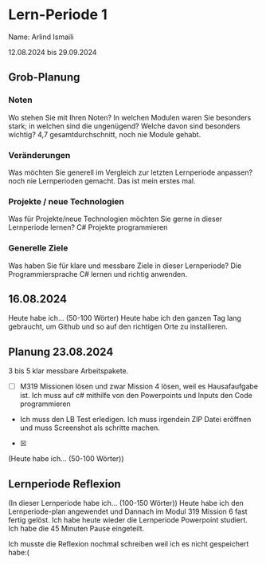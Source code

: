 # Lern-Periode 1
Name: Arlind Ismaili

12.08.2024 bis 29.09.2024

## Grob-Planung
### Noten
Wo stehen Sie mit Ihren Noten? In welchen Modulen waren Sie besonders stark; in welchen sind die ungenügend? Welche davon sind besonders wichtig? 4,7 gesamtdurchschnitt, noch nie Module gehabt.

### Veränderungen
Was möchten Sie generell im Vergleich zur letzten Lernperiode anpassen?
noch nie Lernperioden gemacht. Das ist mein erstes mal.
### Projekte / neue Technologien
Was für Projekte/neue Technologien möchten Sie gerne in dieser Lernperiode lernen?
C# Projekte programmieren
### Generelle Ziele
Was haben Sie für klare und messbare Ziele in dieser Lernperiode?
Die Programmiersprache C# lernen und richtig anwenden.

## 16.08.2024

Heute habe ich... (50-100 Wörter)
Heute habe ich den ganzen Tag lang gebraucht, um Github und so auf den richtigen Orte zu installieren.
## Planung 23.08.2024
3 bis 5 klar messbare Arbeitspakete.

- [ ] M319 Missionen lösen und zwar Mission 4 lösen, weil es Hausafaufgabe ist. Ich muss auf c# mithilfe von den Powerpoints und Inputs den Code programmieren
-  Ich muss den LB Test erledigen. Ich muss irgendein ZIP Datei eröffnen und muss Screenshot als schritte machen.
- [X] 

(Heute habe ich... (50-100 Wörter))

## Lernperiode Reflexion
(In dieser Lernperiode habe ich... (100-150 Wörter))
Heute habe ich den Lernperiode-plan angewendet und Dannach im Modul 319 Mission 6 fast fertig gelöst. Ich habe heute wieder die Lernperiode Powerpoint studiert. Ich habe die 45 Minuten Pause eingeteilt.

Ich musste die Reflexion nochmal schreiben weil ich es nicht gespeichert habe:(